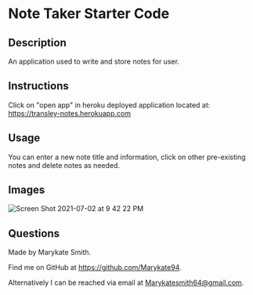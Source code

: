 # Note Taker Starter Code

## Description
An application used to write and store notes for user. 

## Instructions 
Click on "open app" in heroku deployed application located at: https://transley-notes.herokuapp.com

## Usage
You can enter a new note title and information, click on other pre-existing notes and delete notes as needed. 

## Images
![Screen Shot 2021-07-02 at 9 42 22 PM](https://user-images.githubusercontent.com/79379903/124339734-7037cf00-db7e-11eb-8662-5b84a9ba5d5d.png)

## Questions
Made by Marykate Smith. 


Find me on GitHub at https://github.com/Marykate94. 


Alternatively I can be reached via email at Marykatesmith64@gmail.com.

